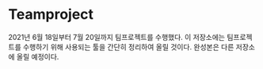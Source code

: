 # Teamproject

2021년 6월 18일부터 7월 20일까지 팀프로젝트를 수행했다.
이 저장소에는 팀프로젝트를 수행하기 위해 사용되는 툴을 간단히 정리하여 올릴 것이다.
완성본은 다른 저장소에 올릴 예정이다.
